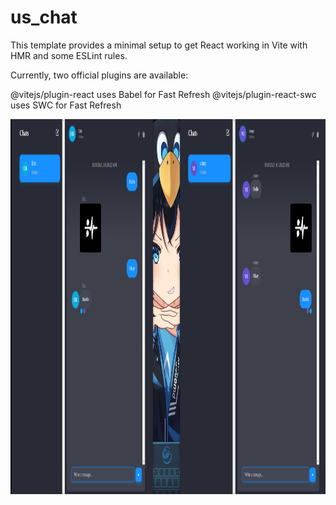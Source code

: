 # us_chat
This template provides a minimal setup to get React working in Vite with HMR and some ESLint rules.

Currently, two official plugins are available:

@vitejs/plugin-react uses Babel for Fast Refresh
@vitejs/plugin-react-swc uses SWC for Fast Refresh

<img height="600em"   src="https://github.com/vincentkims49/us_chat/blob/main/image_git/chat.png" align="center" style="width: 50 height: 100" />
